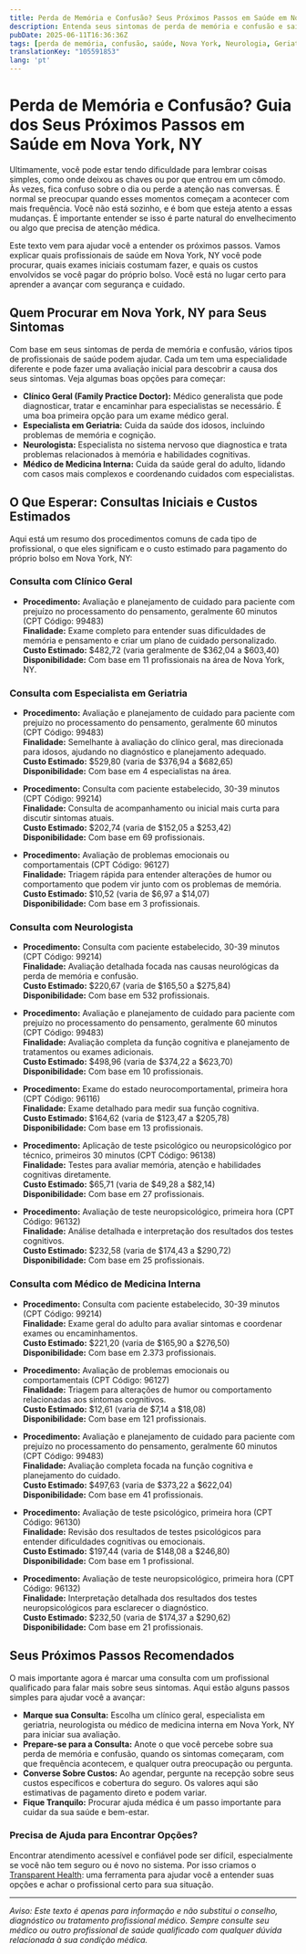 ```yaml
---
title: Perda de Memória e Confusão? Seus Próximos Passos em Saúde em Nova York, NY  
description: Entenda seus sintomas de perda de memória e confusão e saiba quais profissionais procurar e os custos típicos em Nova York, NY para avaliação e cuidado especializado.  
pubDate: 2025-06-11T16:36:36Z
tags: [perda de memória, confusão, saúde, Nova York, Neurologia, Geriatria, Clínica Geral, Medicina Interna]
translationKey: "105591853"
lang: 'pt'
---
```


# Perda de Memória e Confusão? Guia dos Seus Próximos Passos em Saúde em Nova York, NY

Ultimamente, você pode estar tendo dificuldade para lembrar coisas simples, como onde deixou as chaves ou por que entrou em um cômodo. Às vezes, fica confuso sobre o dia ou perde a atenção nas conversas. É normal se preocupar quando esses momentos começam a acontecer com mais frequência. Você não está sozinho, e é bom que esteja atento a essas mudanças. É importante entender se isso é parte natural do envelhecimento ou algo que precisa de atenção médica.

Este texto vem para ajudar você a entender os próximos passos. Vamos explicar quais profissionais de saúde em Nova York, NY você pode procurar, quais exames iniciais costumam fazer, e quais os custos envolvidos se você pagar do próprio bolso. Você está no lugar certo para aprender a avançar com segurança e cuidado.

## Quem Procurar em Nova York, NY para Seus Sintomas

Com base em seus sintomas de perda de memória e confusão, vários tipos de profissionais de saúde podem ajudar. Cada um tem uma especialidade diferente e pode fazer uma avaliação inicial para descobrir a causa dos seus sintomas. Veja algumas boas opções para começar:

- **Clínico Geral (Family Practice Doctor):** Médico generalista que pode diagnosticar, tratar e encaminhar para especialistas se necessário. É uma boa primeira opção para um exame médico geral.
- **Especialista em Geriatria:** Cuida da saúde dos idosos, incluindo problemas de memória e cognição.
- **Neurologista:** Especialista no sistema nervoso que diagnostica e trata problemas relacionados à memória e habilidades cognitivas.
- **Médico de Medicina Interna:** Cuida da saúde geral do adulto, lidando com casos mais complexos e coordenando cuidados com especialistas.

## O Que Esperar: Consultas Iniciais e Custos Estimados

Aqui está um resumo dos procedimentos comuns de cada tipo de profissional, o que eles significam e o custo estimado para pagamento do próprio bolso em Nova York, NY:

### Consulta com Clínico Geral

- **Procedimento:** Avaliação e planejamento de cuidado para paciente com prejuízo no processamento do pensamento, geralmente 60 minutos (CPT Código: 99483)  
  **Finalidade:** Exame completo para entender suas dificuldades de memória e pensamento e criar um plano de cuidado personalizado.  
  **Custo Estimado:** $482,72 (varia geralmente de $362,04 a $603,40)  
  **Disponibilidade:** Com base em 11 profissionais na área de Nova York, NY.

### Consulta com Especialista em Geriatria

- **Procedimento:** Avaliação e planejamento de cuidado para paciente com prejuízo no processamento do pensamento, geralmente 60 minutos (CPT Código: 99483)  
  **Finalidade:** Semelhante à avaliação do clínico geral, mas direcionada para idosos, ajudando no diagnóstico e planejamento adequado.  
  **Custo Estimado:** $529,80 (varia de $376,94 a $682,65)  
  **Disponibilidade:** Com base em 4 especialistas na área.

- **Procedimento:** Consulta com paciente estabelecido, 30-39 minutos (CPT Código: 99214)  
  **Finalidade:** Consulta de acompanhamento ou inicial mais curta para discutir sintomas atuais.  
  **Custo Estimado:** $202,74 (varia de $152,05 a $253,42)  
  **Disponibilidade:** Com base em 69 profissionais.

- **Procedimento:** Avaliação de problemas emocionais ou comportamentais (CPT Código: 96127)  
  **Finalidade:** Triagem rápida para entender alterações de humor ou comportamento que podem vir junto com os problemas de memória.  
  **Custo Estimado:** $10,52 (varia de $6,97 a $14,07)  
  **Disponibilidade:** Com base em 3 profissionais.

### Consulta com Neurologista

- **Procedimento:** Consulta com paciente estabelecido, 30-39 minutos (CPT Código: 99214)  
  **Finalidade:** Avaliação detalhada focada nas causas neurológicas da perda de memória e confusão.  
  **Custo Estimado:** $220,67 (varia de $165,50 a $275,84)  
  **Disponibilidade:** Com base em 532 profissionais.

- **Procedimento:** Avaliação e planejamento de cuidado para paciente com prejuízo no processamento do pensamento, geralmente 60 minutos (CPT Código: 99483)  
  **Finalidade:** Avaliação completa da função cognitiva e planejamento de tratamentos ou exames adicionais.  
  **Custo Estimado:** $498,96 (varia de $374,22 a $623,70)  
  **Disponibilidade:** Com base em 10 profissionais.

- **Procedimento:** Exame do estado neurocomportamental, primeira hora (CPT Código: 96116)  
  **Finalidade:** Exame detalhado para medir sua função cognitiva.  
  **Custo Estimado:** $164,62 (varia de $123,47 a $205,78)  
  **Disponibilidade:** Com base em 13 profissionais.

- **Procedimento:** Aplicação de teste psicológico ou neuropsicológico por técnico, primeiros 30 minutos (CPT Código: 96138)  
  **Finalidade:** Testes para avaliar memória, atenção e habilidades cognitivas diretamente.  
  **Custo Estimado:** $65,71 (varia de $49,28 a $82,14)  
  **Disponibilidade:** Com base em 27 profissionais.

- **Procedimento:** Avaliação de teste neuropsicológico, primeira hora (CPT Código: 96132)  
  **Finalidade:** Análise detalhada e interpretação dos resultados dos testes cognitivos.  
  **Custo Estimado:** $232,58 (varia de $174,43 a $290,72)  
  **Disponibilidade:** Com base em 25 profissionais.

### Consulta com Médico de Medicina Interna

- **Procedimento:** Consulta com paciente estabelecido, 30-39 minutos (CPT Código: 99214)  
  **Finalidade:** Exame geral do adulto para avaliar sintomas e coordenar exames ou encaminhamentos.  
  **Custo Estimado:** $221,20 (varia de $165,90 a $276,50)  
  **Disponibilidade:** Com base em 2.373 profissionais.

- **Procedimento:** Avaliação de problemas emocionais ou comportamentais (CPT Código: 96127)  
  **Finalidade:** Triagem para alterações de humor ou comportamento relacionadas aos sintomas cognitivos.  
  **Custo Estimado:** $12,61 (varia de $7,14 a $18,08)  
  **Disponibilidade:** Com base em 121 profissionais.

- **Procedimento:** Avaliação e planejamento de cuidado para paciente com prejuízo no processamento do pensamento, geralmente 60 minutos (CPT Código: 99483)  
  **Finalidade:** Avaliação completa focada na função cognitiva e planejamento do cuidado.  
  **Custo Estimado:** $497,63 (varia de $373,22 a $622,04)  
  **Disponibilidade:** Com base em 41 profissionais.

- **Procedimento:** Avaliação de teste psicológico, primeira hora (CPT Código: 96130)  
  **Finalidade:** Revisão dos resultados de testes psicológicos para entender dificuldades cognitivas ou emocionais.  
  **Custo Estimado:** $197,44 (varia de $148,08 a $246,80)  
  **Disponibilidade:** Com base em 1 profissional.

- **Procedimento:** Avaliação de teste neuropsicológico, primeira hora (CPT Código: 96132)  
  **Finalidade:** Interpretação detalhada dos resultados dos testes neuropsicológicos para esclarecer o diagnóstico.  
  **Custo Estimado:** $232,50 (varia de $174,37 a $290,62)  
  **Disponibilidade:** Com base em 21 profissionais.

## Seus Próximos Passos Recomendados

O mais importante agora é marcar uma consulta com um profissional qualificado para falar mais sobre seus sintomas. Aqui estão alguns passos simples para ajudar você a avançar:

- **Marque sua Consulta:** Escolha um clínico geral, especialista em geriatria, neurologista ou médico de medicina interna em Nova York, NY para iniciar sua avaliação.
- **Prepare-se para a Consulta:** Anote o que você percebe sobre sua perda de memória e confusão, quando os sintomas começaram, com que frequência acontecem, e qualquer outra preocupação ou pergunta.
- **Converse Sobre Custos:** Ao agendar, pergunte na recepção sobre seus custos específicos e cobertura do seguro. Os valores aqui são estimativas de pagamento direto e podem variar.
- **Fique Tranquilo:** Procurar ajuda médica é um passo importante para cuidar da sua saúde e bem-estar.

### Precisa de Ajuda para Encontrar Opções?

Encontrar atendimento acessível e confiável pode ser difícil, especialmente se você não tem seguro ou é novo no sistema. Por isso criamos o [Transparent Health](https://transparenthealth.ai): uma ferramenta para ajudar você a entender suas opções e achar o profissional certo para sua situação.

---

*Aviso: Este texto é apenas para informação e não substitui o conselho, diagnóstico ou tratamento profissional médico. Sempre consulte seu médico ou outro profissional de saúde qualificado com qualquer dúvida relacionada à sua condição médica.*